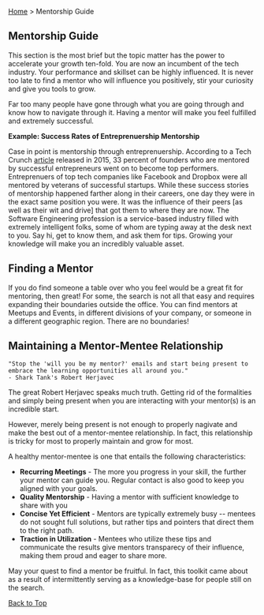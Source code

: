 [Home](/) > Mentorship Guide

Mentorship Guide
--

This section is the most brief but the topic matter has the power to accelerate your growth ten-fold.
You are now an incumbent of the tech industry. Your performance and skillset can be highly influenced.
It is never too late to find a mentor who will influence you positively, stir your curiosity and give you
tools to grow.

Far too many people have gone through what you are going through and know how to navigate through it.
Having a mentor will make you feel fulfilled and extremely successful.

**Example: Success Rates of Entreprenuership Mentorship**

Case in point is mentorship through entreprenuership. According to a Tech Crunch [article](http://techcrunch.com/2015/03/22/mentors-are-the-secret-weapons-of-successful-startups/) released in 2015, 33 percent of founders who are mentored by successful entrepreneurs went on to become top performers.
Entreprenuers of top tech companies like Facebook and Dropbox were all mentored by veterans of successful startups.
While these success stories of mentorship happened farther along in their careers, one day they were in the exact same position you were.
It was the influence of their peers [as well as their wit and drive] that got them to where they are now.
The Software Engineering profession is a service-based industry filled with extremely intelligent folks, some of whom are typing away at the desk next to you.
Say hi, get to know them, and ask them for tips. Growing your knowledge will make you an incredibly valuable asset.

Finding a Mentor
--

If you do find someone a table over who you feel would be a great fit for mentoring, then great! For some, the search is not all that easy and requires expanding their boundaries outside the office.
You can find mentors at Meetups and Events, in different divisions of your company, or someone in a different geographic region.
There are no boundaries!

Maintaining a Mentor-Mentee Relationship
--

```
"Stop the 'will you be my mentor?' emails and start being present to embrace the learning opportunities all around you."
- Shark Tank's Robert Herjavec
```

The great Robert Herjavec speaks much truth. Getting rid of the formalities and simply being present when you are interacting with your mentor(s) is an incredible start.

However, merely being present is not enough to properly nagivate and make the best out of a mentor-mentee relationship.
In fact, this relationship is tricky for most to properly maintain and grow for most.

A healthy mentor-mentee is one that entails the following characteristics:

* **Recurring Meetings** - The more you progress in your skill, the further your mentor can guide you. Regular contact is also good to keep you aligned with your goals.
* **Quality Mentorship** - Having a mentor with sufficient knowledge to share with you
* **Concise Yet Efficient** - Mentors are typically extremely busy -- mentees do not sought full solutions, but rather tips and pointers that direct them to the right path.
* **Traction in Utilization** - Mentees who utilize these tips and communicate the results give mentors transparecy of their influence, making them proud and eager to share more.

May your quest to find a mentor be fruitful. In fact, this toolkit came about as a result of intermittently serving as a knowledge-base for people still on the search.

[Back to Top](#top)
